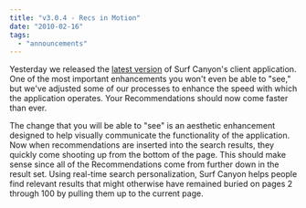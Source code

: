 ```yaml
---
title: "v3.0.4 - Recs in Motion"
date: "2010-02-16"
tags: 
  - "announcements"
---
```


Yesterday we released the [latest version](http://www.surfcanyon.com/product.jsp) of Surf Canyon's client application. One of the most important enhancements you won't even be able to "see," but we've adjusted some of our processes to enhance the speed with which the application operates. Your Recommendations should now come faster than ever.

The change that you will be able to "see" is an aesthetic enhancement designed to help visually communicate the functionality of the application. Now when recommendations are inserted into the search results, they quickly come shooting up from the bottom of the page. This should make sense since all of the Recommendations come from further down in the result set. Using real-time search personalization, Surf Canyon helps people find relevant results that might otherwise have remained buried on pages 2 through 100 by pulling them up to the current page.

